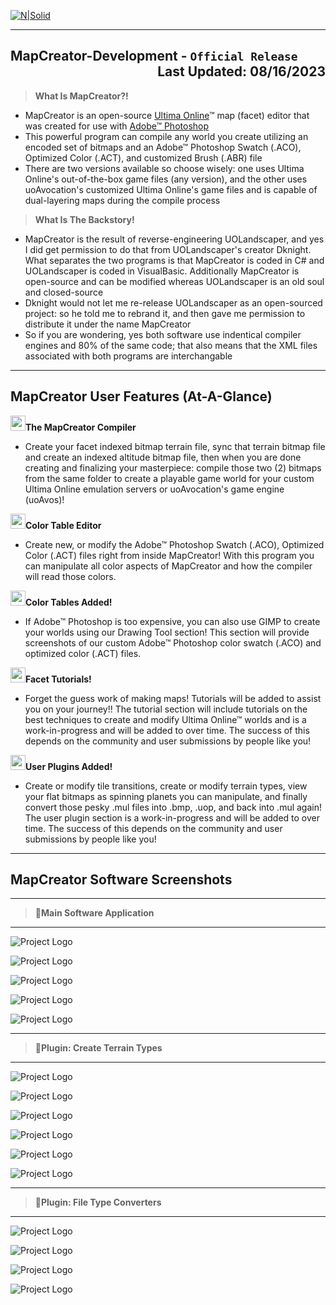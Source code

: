 [![N|Solid](http://www.uoavocation.net/portal/site_image/logos/logo_0001a.png)](http://www.uoavocation.net)
***
## MapCreator-Development - `Official Release` <div align="Right">Last Updated: 08/16/2023</div>

>**What Is MapCreator?!**

-   MapCreator is an open-source [Ultima Online](http://www.uo.com/)™ map (facet) editor that was created for use with [Adobe™ Photoshop]([http://www.uo.com/](https://www.adobe.com/products/photoshop.html))
-   This powerful program can compile any world you create utilizing an encoded set of bitmaps and an Adobe™ Photoshop Swatch (.ACO), Optimized Color (.ACT), and customized Brush (.ABR) file
-   There are two versions available so choose wisely: one uses Ultima Online's out-of-the-box game files (any version), and the other uses uoAvocation's customized Ultima Online's game files and is capable of dual-layering maps during the compile process
   
>**What Is The Backstory!**

- MapCreator is the result of reverse-engineering UOLandscaper, and yes I did get permission to do that from UOLandscaper's creator Dknight. What separates the two programs is that MapCreator is coded in C# and UOLandscaper is coded in VisualBasic. Additionally MapCreator is open-source and can be modified whereas UOLandscaper is an old soul and closed-source
- Dknight would not let me re-release UOLandscaper as an open-sourced project: so he told me to rebrand it, and then gave me permission to distribute it under the name MapCreator
- So if you are wondering, yes both software use indentical compiler engines and 80% of the same code; that also means that the XML files associated with both programs are interchangable

***

## MapCreator User Features (At-A-Glance)

<img src="http://www.uoavocation.net/portal/site_image/github/checkmark.png" width="24" height="24">**The MapCreator Compiler**
- Create your facet indexed bitmap terrain file, sync that terrain bitmap file and create an indexed altitude bitmap file, then when you are done creating and finalizing your masterpiece: compile those two (2) bitmaps from the same folder to create a playable game world for your custom Ultima Online emulation servers or uoAvocation's game engine (uoAvos)!

<img src="http://www.uoavocation.net/portal/site_image/github/checkmark.png" width="24" height="24">**Color Table Editor**
- Create new, or modify the Adobe™ Photoshop Swatch (.ACO), Optimized Color (.ACT) files right from inside MapCreator! With this program you can manipulate all color aspects of MapCreator and how the compiler will read those colors.

<img src="http://www.uoavocation.net/portal/site_image/github/checkmark.png" width="24" height="24">**Color Tables Added!**
- If Adobe™ Photoshop is too expensive, you can also use GIMP to create your worlds using our Drawing Tool section! This section will provide screenshots of our custom Adobe™ Photoshop color swatch (.ACO) and optimized color (.ACT) files.

<img src="http://www.uoavocation.net/portal/site_image/github/checkmark.png" width="24" height="24">**Facet Tutorials!**
- Forget the guess work of making maps! Tutorials will be added to assist you on your journey!! The tutorial section will include tutorials on the best techniques to create and modify Ultima Online™ worlds and is a work-in-progress and will be added to over time. The success of this depends on the community and user submissions by people like you!

<img src="http://www.uoavocation.net/portal/site_image/github/checkmark.png" width="24" height="24">**User Plugins Added!**
- Create or modify tile transitions, create or modify terrain types, view your flat bitmaps as spinning planets you can manipulate, and finally convert those pesky .mul files into .bmp, .uop, and back into .mul again! The user plugin section is a work-in-progress and will be added to over time. The success of this depends on the community and user submissions by people like you!

***

## MapCreator Software Screenshots

------------------
>📌**Main Software Application**
------------------

![Project Logo](https://www.uoavocation.net/screenshots/MapCreator/0.png)

![Project Logo](https://www.uoavocation.net/screenshots/MapCreator/1.png)

![Project Logo](https://www.uoavocation.net/screenshots/MapCreator/2.png)

![Project Logo](https://www.uoavocation.net/screenshots/MapCreator/3.png)

![Project Logo](https://www.uoavocation.net/screenshots/MapCreator/4.png)

------------------
>📌**Plugin: Create Terrain Types**
------------------

![Project Logo](https://www.uoavocation.net/screenshots/MapCreator/Plugins/002.png)

![Project Logo](https://www.uoavocation.net/screenshots/MapCreator/Plugins/002a.png)

![Project Logo](https://www.uoavocation.net/screenshots/MapCreator/Plugins/002b.png)

![Project Logo](https://www.uoavocation.net/screenshots/MapCreator/Plugins/002c.png)

![Project Logo](https://www.uoavocation.net/screenshots/MapCreator/Plugins/002d.png)

![Project Logo](https://www.uoavocation.net/screenshots/MapCreator/Plugins/002e.png)

------------------
>📌**Plugin: File Type Converters**
------------------

![Project Logo](https://www.uoavocation.net/screenshots/MapCreator/Plugins/004.png)

![Project Logo](https://www.uoavocation.net/screenshots/MapCreator/Plugins/004a.png)

![Project Logo](https://www.uoavocation.net/screenshots/MapCreator/Plugins/004b.png)

![Project Logo](https://www.uoavocation.net/screenshots/MapCreator/Plugins/004c.png)


